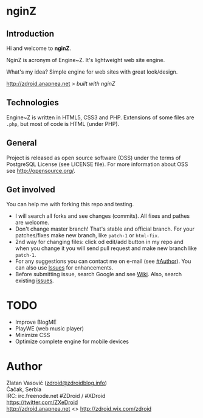# nginZ

## Introduction

Hi and welcome to **nginZ**.

NginZ is acronym of Engine~Z. It's lightweight web site engine.

What's my idea? Simple engine for web sites with great look/design.

http://zdroid.anapnea.net > *built with nginZ*

## Technologies

Engine~Z is written in HTML5, CSS3 and PHP. Extensions of some files are `.php`, but most of code is HTML (under PHP).

## General

Project is released as open source software (OSS) under the terms of PostgreSQL License (see LICENSE file). For more information about OSS see http://opensource.org/.

## Get involved

You can help me with forking this repo and testing.

* I will search all forks and see changes (commits). All fixes and pathes are welcome.
* Don't change master branch! That's stable and official branch. For your patches/fixes make new branch, like `patch-1` or `html-fix`.
* 2nd way for changing files: click od edit/add button in my repo and when you change it you will send pull request and make new branch like `patch-1`.
* For any suggestions you can contact me on e-mail (see <a href="#author">#Author</a>). You can also use [Issues](https://github.com/ZDroid/nginZ/issues) for enhancements.
* Before submitting issue, search Google and see [Wiki](https://github.com/ZDroid/nginZ/wiki). Also, search existing [issues](https://github.com/ZDroid/nginZ/issues).

# TODO

* Improve BlogME
* PlayWE (web music player)
* Minimize CSS
* Optimize complete engine for mobile devices

# Author

Zlatan Vasović (<a href="mailto:zdroid@zdroidblog.info">zdroid@zdroidblog.info</a>)  
Čačak, Serbia  
IRC: irc.freenode.net #ZDroid / #XDroid  
https://twitter.com/ZXeDroid  
http://zdroid.anapnea.net <> http://zdroid.wix.com/zdroid
